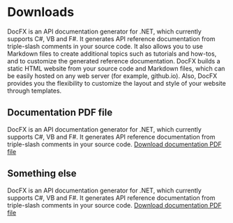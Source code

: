 # Downloads

DocFX is an API documentation generator for .NET, which currently supports C#, VB and F#. It generates API reference documentation from triple-slash comments in your source code. It also allows you to use Markdown files to create additional topics such as tutorials and how-tos, and to customize the generated reference documentation. DocFX builds a static HTML website from your source code and Markdown files, which can be easily hosted on any web server (for example, github.io). Also, DocFX provides you the flexibility to customize the layout and style of your website through templates.

## Documentation PDF file

DocFX is an API documentation generator for .NET, which currently supports C#, VB and F#. It generates API reference documentation from triple-slash comments in your source code. [Download documentation PDF file](./Documentation_pdf.pdf)

## Something else

DocFX is an API documentation generator for .NET, which currently supports C#, VB and F#. It generates API reference documentation from triple-slash comments in your source code. [Download documentation PDF file](./Documentation_pdf.pdf)
